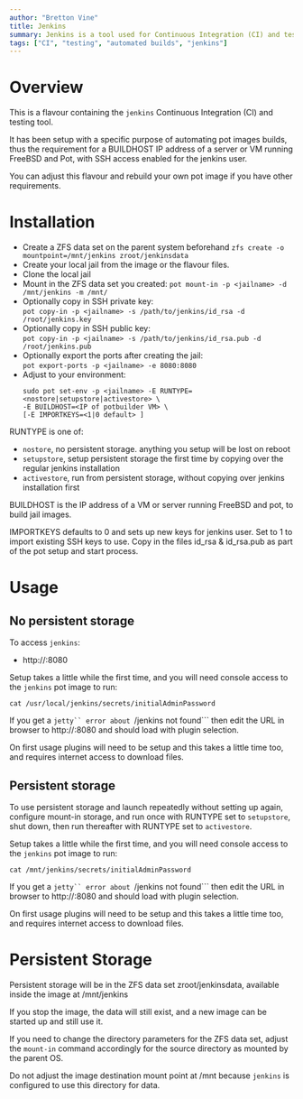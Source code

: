 ```yaml
---
author: "Bretton Vine"
title: Jenkins 
summary: Jenkins is a tool used for Continuous Integration (CI) and testing 
tags: ["CI", "testing", "automated builds", "jenkins"]
---
```


# Overview

This is a flavour containing the ```jenkins``` Continuous Integration (CI) and testing tool.

It has been setup with a specific purpose of automating pot images builds, thus the requirement for a BUILDHOST IP address of a server or VM running FreeBSD and Pot, with SSH access enabled for the jenkins user.

You can adjust this flavour and rebuild your own pot image if you have other requirements.

# Installation

* Create a ZFS data set on the parent system beforehand
  ```zfs create -o mountpoint=/mnt/jenkins zroot/jenkinsdata```
* Create your local jail from the image or the flavour files. 
* Clone the local jail
* Mount in the ZFS data set you created:
  ```pot mount-in -p <jailname> -d /mnt/jenkins -m /mnt/```
* Optionally copy in SSH private key:    
  ```pot copy-in -p <jailname> -s /path/to/jenkins/id_rsa -d /root/jenkins.key```
* Optionally copy in SSH public key:    
  ```pot copy-in -p <jailname> -s /path/to/jenkins/id_rsa.pub -d /root/jenkins.pub```
* Optionally export the ports after creating the jail:     
  ```pot export-ports -p <jailname> -e 8080:8080```
* Adjust to your environment:    
  ```
  sudo pot set-env -p <jailname> -E RUNTYPE=<nostore|setupstore|activestore> \
  -E BUILDHOST=<IP of potbuilder VM> \
  [-E IMPORTKEYS=<1|0 default> ]
  ```

RUNTYPE is one of:
* ```nostore```, no persistent storage. anything you setup will be lost on reboot
* ```setupstore```, setup persistent storage the first time by copying over the regular jenkins installation
* ```activestore```, run from persistent storage, without copying over jenkins installation first

BUILDHOST is the IP address of a VM or server running FreeBSD and pot, to build jail images.

IMPORTKEYS defaults to 0 and sets up new keys for jenkins user. Set to 1 to import existing SSH keys to use.
Copy in the files id_rsa & id_rsa.pub as part of the pot setup and start process.

# Usage

## No persistent storage

To access ```jenkins```:
* http://<jenkins-host>:8080

Setup takes a little while the first time, and you will need console access to the ```jenkins``` pot image to run:

```
cat /usr/local/jenkins/secrets/initialAdminPassword
```

If you get a ```jetty`` error about ```/jenkins not found``` then edit the URL in browser to http://<jenkins-host>:8080 and should load with plugin selection.

On first usage plugins will need to be setup and this takes a little time too, and requires internet access to download files.

## Persistent storage

To use persistent storage and launch repeatedly without setting up again, configure mount-in storage, and run once with RUNTYPE set to `setupstore`, shut down, then run thereafter with RUNTYPE 
set to `activestore`.

Setup takes a little while the first time, and you will need console access to the ```jenkins``` pot image to run:

```     
cat /mnt/jenkins/secrets/initialAdminPassword
```

If you get a ```jetty`` error about ```/jenkins not found``` then edit the URL in browser to http://<jenkins-host>:8080 and should load with plugin selection.

On first usage plugins will need to be setup and this takes a little time too, and requires internet access to download files.

# Persistent Storage
Persistent storage will be in the ZFS data set zroot/jenkinsdata, available inside the image at /mnt/jenkins

If you stop the image, the data will still exist, and a new image can be started up and still use it.

If you need to change the directory parameters for the ZFS data set, adjust the ```mount-in``` command accordingly for the source directory as mounted by the parent OS.

Do not adjust the image destination mount point at /mnt because ```jenkins``` is configured to use this directory for data.
